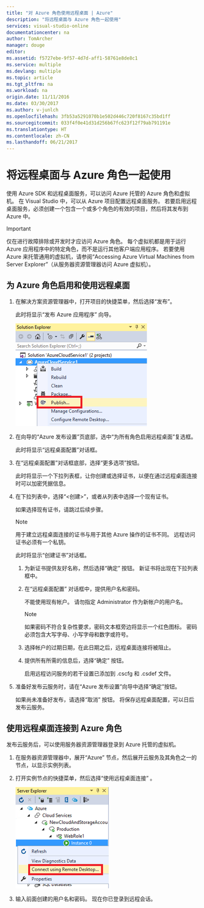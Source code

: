 ```yaml
---
title: "对 Azure 角色使用远程桌面 | Azure"
description: "将远程桌面与 Azure 角色一起使用"
services: visual-studio-online
documentationcenter: na
author: TomArcher
manager: douge
editor: 
ms.assetid: f5727ebe-9f57-4d7d-aff1-58761e8de8c1
ms.service: multiple
ms.devlang: multiple
ms.topic: article
ms.tgt_pltfrm: na
ms.workload: na
origin.date: 11/11/2016
ms.date: 03/30/2017
ms.author: v-junlch
ms.openlocfilehash: 3fb53a5291070b1e502d446c720f8167c35bd1ff
ms.sourcegitcommit: 033f4f0e41d31d256b67fc623f12f79ab791191e
ms.translationtype: HT
ms.contentlocale: zh-CN
ms.lasthandoff: 06/21/2017
---
```

# <a name="using-remote-desktop-with-azure-roles"></a>将远程桌面与 Azure 角色一起使用
使用 Azure SDK 和远程桌面服务，可以访问 Azure 托管的 Azure 角色和虚拟机。 在 Visual Studio 中，可以从 Azure 项目配置远程桌面服务。 若要启用远程桌面服务，必须创建一个包含一个或多个角色的有效的项目，然后将其发布到 Azure 中。

> [!IMPORTANT]
> 仅在进行故障排除或开发时才应访问 Azure 角色。 每个虚拟机都是用于运行 Azure 应用程序中的特定角色，而不是运行其他客户端应用程序。 若要使用 Azure 来托管通用的虚拟机，请参阅“Accessing Azure Virtual Machines from Server Explorer”（从服务器资源管理器访问 Azure 虚拟机）。
> 
> 

## <a name="to-enable-and-use-remote-desktop-for-an-azure-role"></a>为 Azure 角色启用和使用远程桌面
1. 在解决方案资源管理器中，打开项目的快捷菜单，然后选择“发布”。

    此时将显示“发布 Azure 应用程序”  向导。

    ![云服务项目的发布命令](./media/vs-azure-tools-remote-desktop-roles/IC799161.png)
2. 在向导的“Azure 发布设置”页底部，选中“为所有角色启用远程桌面”复选框。 

    此时将显示“远程桌面配置”对话框。
3. 在“远程桌面配置”对话框底部，选择“更多选项”按钮。 

    此时将显示一个下拉列表框，让你创建或选择证书，以便在通过远程桌面连接时可以加密凭据信息。
4. 在下拉列表中，选择“&lt;创建>”，或者从列表中选择一个现有证书。 

    如果选择现有证书，请跳过后续步骤。

   > [!NOTE]
   > 用于建立远程桌面连接的证书与用于其他 Azure 操作的证书不同。 远程访问证书必须有一个私钥。
   > 
   > 

    此时将显示“创建证书”对话框。

   1. 为新证书提供友好名称，然后选择“确定”  按钮。 新证书将出现在下拉列表框中。
   2. 在“远程桌面配置”  对话框中，提供用户名和密码。

       不能使用现有帐户。 请勿指定 Administrator 作为新帐户的用户名。

      > [!NOTE]
      > 如果密码不符合复杂性要求，密码文本框旁边将显示一个红色图标。 密码必须包含大写字母、小写字母和数字或符号。
      > 
      > 
   3. 选择帐户的过期日期，在此日期之后，远程桌面连接将被阻止。
   4. 提供所有所需的信息后，选择“确定”  按钮。

       启用远程访问服务的若干设置已添加到 .cscfg 和 .csdef 文件。
5. 准备好发布云服务时，请在“Azure 发布设置”向导中选择“确定”按钮。

    如果尚未准备好发布，请选择“取消”  按钮。 将保存远程桌面配置，可以日后发布云服务。

## <a name="connect-to-an-azure-role-by-using-remote-desktop"></a>使用远程桌面连接到 Azure 角色
发布云服务后，可以使用服务器资源管理器登录到 Azure 托管的虚拟机。 

1. 在服务器资源管理器中，展开“Azure”  节点，然后展开云服务及其角色之一的节点，以显示实例列表。
2. 打开实例节点的快捷菜单，然后选择“使用远程桌面连接” 。

    ![通过远程桌面连接](./media/vs-azure-tools-remote-desktop-roles/IC799162.png)
3. 输入前面创建的用户名和密码。 现在你已登录到远程会话。